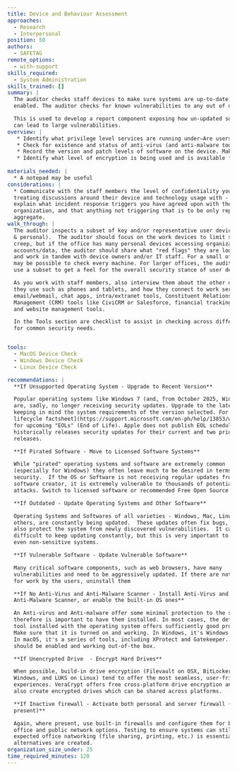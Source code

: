 ```yaml
---
title: Device and Behaviour Assessment
approaches:
  - Research
  - Interpersonal
position: 50
authors:
  - SAFETAG
remote_options:
  - with-support
skills_required:
  - System Administration
skills_trained: []
summary: |
  The auditor checks staff devices to make sure systems are up-to-date, and anti-malware
  enabled. The auditor checks for known vulnerabilities to any out of date software.

  This is used to develop a report component exposing how un-updated software
  can lead to large vulnerabilities.
overview: |
   * Identify what privilege level services are running under—Are users using accounts with admin privileges, or are they using another user and have to type in a password to get admin rights? [^privilege-separation-across-os]
   * Check for existence and status of anti-virus (and anti-malware tools) on the device. In most cases, the built-in antivirus protections in Windows and macOS should be enough. Make sure that those are enabled. [^anti-virus-updates]
   * Record the version and patch levels of software on the device. Make sure to check that the operating system, browser, and office software are up to date. If the device can no longer receive security patches, consider whether it would be possible to replace the device with a newer one that does. [^identifying-software-versions]
   * Identify what level of encryption is being used and is available for data storage on the device. Most modern operating systems should encrypt the drive by default. Check how the organization encrypts external drives, if it does so at all. [^device_encryption_by_os]
   
materials_needed: |
  * A notepad may be useful
considerations: |
  * Communicate with the staff members the level of confidentiality you are
  treating discussions around their device and technology usage with - i.e.
  explain what incident response triggers you have agreed upon with the
  organization, and that anything not triggering that is to be only reported in
  aggregate.
walk_through: |
  The auditor inspects a subset of key and/or representative user devices (work
  & personal).  The auditor should focus on the work devices to limit scope
  creep, but if the office has many personal devices accessing organizational
  accounts/data, the auditor should share what "red flags" they are looking for
  and work in tandem with device owners and/or IT staff. For a small office, it
  may be possible to check every machine. For larger offices, the auditor should
  use a subset to get a feel for the overall security stance of user devices.

  As you work with staff members, also interview them about the other devices
  they use such as phones and tablets, and how they connect to work services -
  email/webmail, chat apps, intra/extranet tools, Constituent Relationship
  Management (CRM) tools like CiviCRM or Salesforce, financial tracking tools,
  and website management tools.

  In the Tools section are checklist to assist in checking across different platforms/versions
  for common security needs.


tools:
  - MacOS Device Check
  - Windows Device Check
  - Linux Device Check

recommendations: |
  **If Unsupported Operating System - Upgrade to Recent Version**

  Popular operating systems like Windows 7 (and, from October 2025, Windows 10)
  are, sadly, no longer receiving security updates. Upgrade to the latest version
  keeping in mind the system requirements of the version selected. For Windows, review the [Windows
  lifecycle factsheet](https://support.microsoft.com/en-ph/help/13853/windows-lifecycle-fact-sheet)
  for upcoming "EOLs" (End of Life). Apple does not publish EOL schedules, but
  historically releases security updates for their current and two prior
  releases.

  **If Pirated Software - Move to Licensed Software Systems**

  While "pirated" operating systems and software are extremely common
  (especially for Windows) they often leave much to be desired in terms of
  security.  If the OS or Software is not receiving regular updates from the
  software creator, it is extremely vulnerable to thousands of potential
  attacks. Switch to licensed software or recommended Free Open Source Software

  **If Outdated - Update Operating Systems and Other Software**

  Operating Systems and Softwares of all varieties - Windows, Mac, Linux, and
  others, are constantly being updated.  These updates often fix bugs, but they
  also protect the system from newly discovered vulnerabilities.  It can seem
  difficult to keep updating constantly, but this is very important to protect
  even non-sensitive systems.

  **If Vulnerable Software - Update Vulnerable Software**

  Many critical software components, such as web browsers, have many
  vulnerabilities and need to be aggressively updated. If there are not needed
  for work by the users, uninstall them

  **If No Anti-Virus and Anti-Malware Scanner - Install Anti-Virus and
  Anti-Malware Scanner, or enable the built-in OS ones**

  An Anti-virus and Anti-malware offer some minimal protection to the system and
  therefore is important to have them installed. In most cases, the default anti-malware
  tool installed with the operating system offers sufficiently good protection.
  Make sure that it is turned on and working. In Windows, it's Windows Defender.
  In macOS, it's a series of tools, including XProtect and Gatekeeper. All of them
  should be enabled and working out-of-the box.

  **If Unencrypted Drive  - Encrypt Hard Drives**

  When possible, build-in drive encryption (Filevault on OSX, BitLockeron
  Windows, and LUKS on Linux) tend to offer the most seamless, user-friendly
  experiences. VeraCrypt offers free cross-platform drive encryption and cna
  also create encrypted drives which can be shared across platforms.

  **If Inactive firewall - Activate both personal and server firewall (If
  present)**

  Again, where present, use built-in firewalls and configure them for both
  office and public network options. Testing to ensure systems can still perform
  expected office natworking (file sharing, printing, etc.) is essential unless
  alternatives are created.
organization_size_under: 25
time_required_minutes: 120
---
```


